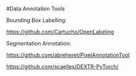 #Data Annotation Tools

Bounding Box Labelling:

https://github.com/Cartucho/OpenLabeling

Segmentation Annotation:

https://github.com/abreheret/PixelAnnotationTool

https://github.com/scaelles/DEXTR-PyTorch/

